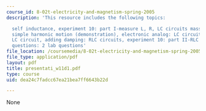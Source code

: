 ```yaml
---
course_id: 8-02t-electricity-and-magnetism-spring-2005
description: 'This resource includes the following topics:

  self inductance, experiment 10: part I-measure L, R, LC circuits mass on a spring:
  simple harmonic motion (demonstration), electronic analog: LC circuits, prs questions:
  LC circuit, adding damping: RLC circuits, experiment 10: part II-RLC circuit, prs
  questions: 2 lab questions'
file_location: /coursemedia/8-02t-electricity-and-magnetism-spring-2005/dea24c7fadcc67ea21bea7ff6643b22d_presentati_w11d1.pdf
file_type: application/pdf
layout: pdf
title: presentati_w11d1.pdf
type: course
uid: dea24c7fadcc67ea21bea7ff6643b22d

---
```

None